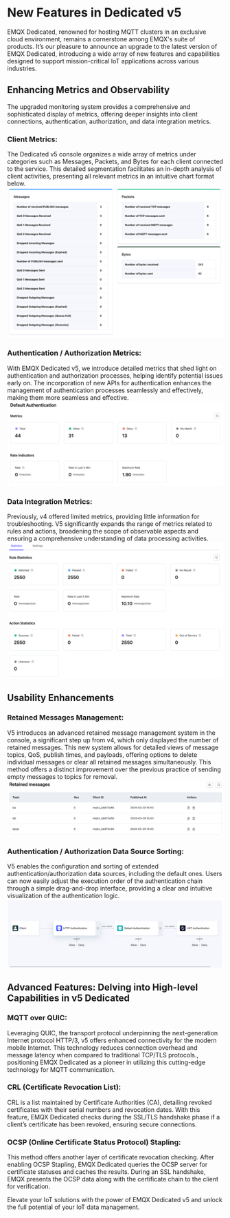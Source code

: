 # New Features in Dedicated v5

EMQX Dedicated, renowned for hosting MQTT clusters in an exclusive cloud environment, remains a cornerstone among EMQX's suite of products. It’s our pleasure to announce an upgrade to the latest version of EMQX Dedicated, introducing a wide array of new features and capabilities designed to support mission-critical IoT applications across various industries.

## Enhancing Metrics and Observability
The upgraded monitoring system provides a comprehensive and sophisticated display of metrics, offering deeper insights into client connections, authentication, authorization, and data integration metrics.

### Client Metrics:
The Dedicated v5 console organizes a wide array of metrics under categories such as Messages, Packets, and Bytes for each client connected to the service. This detailed segmentation facilitates an in-depth analysis of client activities, presenting all relevant metrics in an intuitive chart format below.
![new_feature](./_assets/new_client.png)

### Authentication / Authorization Metrics:
With EMQX Dedicated v5, we introduce detailed metrics that shed light on authentication and authorization processes, helping identify potential issues early on. The incorporation of new APIs for authentication enhances the management of authentication processes seamlessly and effectively, making them more seamless and effective.
![new_feature](./_assets/new_authentication.png)

### Data Integration Metrics:
Previously, v4 offered limited metrics, providing little information for troubleshooting. V5 significantly expands the range of metrics related to rules and actions, broadening the scope of observable aspects and ensuring a comprehensive understanding of data processing activities.
![new_feature](./_assets/new_integration.png)

## Usability Enhancements

### Retained Messages Management:
V5 introduces an advanced retained message management system in the console, a significant step up from v4, which only displayed the number of retained messages. This new system allows for detailed views of message topics, QoS, publish times, and payloads, offering options to delete individual messages or clear all retained messages simultaneously. This method offers a distinct improvement over the previous practice of sending empty messages to topics for removal.
![new_feature](./_assets/new_retained.png)

### Authentication / Authorization Data Source Sorting:
V5 enables the configuration and sorting of extended authentication/authorization data sources, including the default ones. Users can now easily adjust the execution order of the authentication chain through a simple drag-and-drop interface, providing a clear and intuitive visualization of the authentication logic.
![new_feature](./_assets/new_auth_order.png)

## Advanced Features: Delving into High-level Capabilities in v5 Dedicated

### MQTT over QUIC:
Leveraging QUIC, the transport protocol underpinning the next-generation Internet protocol HTTP/3, v5 offers enhanced connectivity for the modern mobile Internet. This technology reduces connection overhead and message latency when compared to traditional TCP/TLS protocols., positioning EMQX Dedicated as a pioneer in utilizing this cutting-edge technology for MQTT communication.

### CRL (Certificate Revocation List):
CRL is a list maintained by Certificate Authorities (CA), detailing revoked certificates with their serial numbers and revocation dates. With this feature, EMQX Dedicated checks during the SSL/TLS handshake phase if a client’s certificate has been revoked, ensuring secure connections.

### OCSP (Online Certificate Status Protocol) Stapling:
This method offers another layer of certificate revocation checking. After enabling OCSP Stapling, EMQX Dedicated queries the OCSP server for certificate statuses and caches the results. During an SSL handshake, EMQX presents the OCSP data along with the certificate chain to the client for verification.

Elevate your IoT solutions with the power of EMQX Dedicated v5 and unlock the full potential of your IoT data management.


